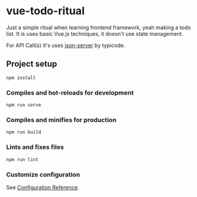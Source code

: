 # vue-todo-ritual

Just a simple ritual when learning frontend framework, yeah making a todo list. It is uses basic Vue.js techniques, it doesn't use state management.

For API Call(s) it's uses [json-server](https://github.com/typicode/json-server) by typicode.

## Project setup

```
npm install
```

### Compiles and hot-reloads for development

```
npm run serve
```

### Compiles and minifies for production

```
npm run build
```

### Lints and fixes files

```
npm run lint
```

### Customize configuration

See [Configuration Reference](https://cli.vuejs.org/config/).
